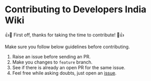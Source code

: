 # Contributing to Developers India Wiki

:+1::tada: First off, thanks for taking the time to contribute! :tada::+1:

Make sure you follow below guidelines before contributing.

1. Raise an issue before sending an PR.
2. Make you changes to `feature` branch.
3. See if there is already an open PR for the same issue.
4. Feel free while asking doubts, just open an [issue](https://github.com/Bhupesh-V/tutorialdb/issues/new).
